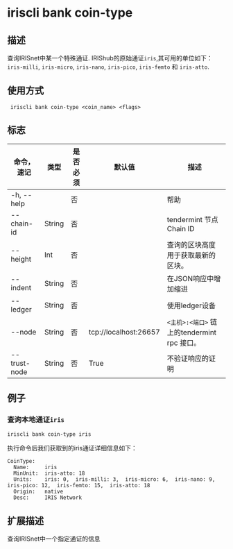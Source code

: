 # iriscli bank coin-type

## 描述

查询IRISnet中某一个特殊通证. IRIShub的原始通证`iris`,其可用的单位如下： `iris-milli`, `iris-micro`, `iris-nano`, `iris-pico`, `iris-femto` 和 `iris-atto`. 

## 使用方式

```
 iriscli bank coin-type <coin_name> <flags>
``` 

## 标志

| 命令，速记   | 类型   | 是否必须 | 默认值                | 描述                                      |
| ------------ | ------ | -------- | --------------------- | ----------------------------------------- |
| -h, --help   |        | 否       |                       | 帮助                                      |
| --chain-id   | String | 否       |                       | tendermint 节点Chain ID                     |
| --height     | Int    | 否       |                       | 查询的区块高度用于获取最新的区块。        |
| --indent     | String | 否       |                       | 在JSON响应中增加缩进                      |
| --ledger     | String | 否       |                       | 使用ledger设备                    |
| --node       | String | 否       | tcp://localhost:26657 | `<主机>:<端口>` 链上的tendermint rpc 接口。 |
| --trust-node | String | 否       | True                  | 不验证响应的证明                          |

## 例子

### 查询本地通证`iris`

```
iriscli bank coin-type iris
```

执行命令后我们获取到的iris通证详细信息如下：

```
CoinType:
  Name:     iris
  MinUnit:  iris-atto: 18
  Units:    iris: 0,  iris-milli: 3,  iris-micro: 6,  iris-nano: 9,  iris-pico: 12,  iris-femto: 15,  iris-atto: 18
  Origin:   native
  Desc:     IRIS Network
```



## 扩展描述

查询IRISnet中一个指定通证的信息

​    



​           

